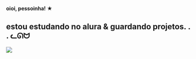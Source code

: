 **oioi, pessoinha! ★**

estou estudando no alura & guardando projetos. . . ᓚᘏᗢ 
 -
 ![](https://media.tenor.com/s-L_uMgbNr0AAAAM/yae-miko-yae-miko-genshin.gif)
